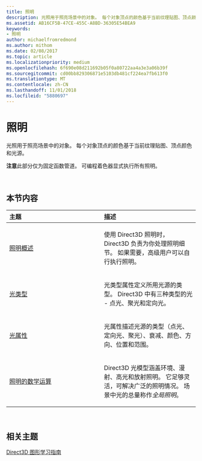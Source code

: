 ```yaml
---
title: 照明
description: 光照用于照亮场景中的对象。 每个对象顶点的颜色基于当前纹理贴图、顶点颜色和光源。
ms.assetid: AB16CF5B-47CE-455C-A8BD-36305E54BEA9
keywords:
- 照明
author: michaelfromredmond
ms.author: mithom
ms.date: 02/08/2017
ms.topic: article
ms.localizationpriority: medium
ms.openlocfilehash: 6f690e08d211692b05f0a80722aa4a3e3a06b39f
ms.sourcegitcommit: cd00bb829306871e5103db481cf224ea7fb613f0
ms.translationtype: MT
ms.contentlocale: zh-CN
ms.lasthandoff: 11/01/2018
ms.locfileid: "5880697"
---
```

# <a name="lighting"></a>照明


光照用于照亮场景中的对象。 每个对象顶点的颜色基于当前纹理贴图、顶点颜色和光源。

**注意**此部分仅为固定函数管道。 可编程着色器显式执行所有照明。

 

## <a name="span-idin-this-sectionspanin-this-section"></a><span id="in-this-section"></span>本节内容


<table>
<colgroup>
<col width="50%" />
<col width="50%" />
</colgroup>
<thead>
<tr class="header">
<th align="left">主题</th>
<th align="left">描述</th>
</tr>
</thead>
<tbody>
<tr class="odd">
<td align="left"><p><a href="lighting-overview.md">照明概述</a></p></td>
<td align="left"><p>使用 Direct3D 照明时，Direct3D 负责为你处理照明细节。 如果需要，高级用户可以自行执行照明。</p></td>
</tr>
<tr class="even">
<td align="left"><p><a href="light-types.md">光类型</a></p></td>
<td align="left"><p>光类型属性定义所用光源的类型。 Direct3D 中有三种类型的光 - 点光、聚光和定向光。</p></td>
</tr>
<tr class="odd">
<td align="left"><p><a href="light-properties.md">光属性</a></p></td>
<td align="left"><p>光属性描述光源的类型（点光、定向光、聚光）、衰减、颜色、方向、位置和范围。</p></td>
</tr>
<tr class="even">
<td align="left"><p><a href="mathematics-of-lighting.md">照明的数学运算</a></p></td>
<td align="left"><p>Direct3D 光模型涵盖环境、漫射、高光和放射照明。 它足够灵活，可解决广泛的照明情况。 场景中光的总量称作<em>全局照明</em>。</p></td>
</tr>
</tbody>
</table>

 

## <a name="span-idrelated-topicsspanrelated-topics"></a><span id="related-topics"></span>相关主题


[Direct3D 图形学习指南](index.md)

 

 




